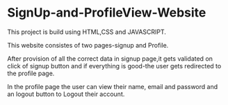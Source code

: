 # SignUp-and-ProfileView-Website

This project is build using HTML,CSS and JAVASCRIPT.

This website consistes of two pages-signup and Profile.

After provision of all the correct data in signup page,it gets validated on click of signup button and if everything is good-the user gets redirected to the profile page.

In the profile page the user can view their name, email and password and an logout button to Logout their account.
